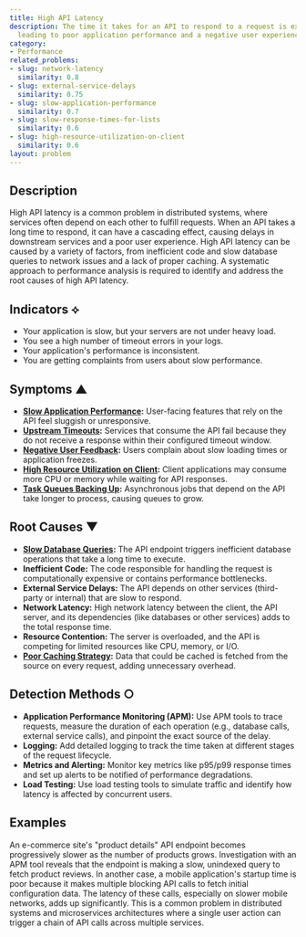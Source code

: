 ```yaml
---
title: High API Latency
description: The time it takes for an API to respond to a request is excessively long,
  leading to poor application performance and a negative user experience.
category:
- Performance
related_problems:
- slug: network-latency
  similarity: 0.8
- slug: external-service-delays
  similarity: 0.75
- slug: slow-application-performance
  similarity: 0.7
- slug: slow-response-times-for-lists
  similarity: 0.6
- slug: high-resource-utilization-on-client
  similarity: 0.6
layout: problem
---
```


## Description
High API latency is a common problem in distributed systems, where services often depend on each other to fulfill requests. When an API takes a long time to respond, it can have a cascading effect, causing delays in downstream services and a poor user experience. High API latency can be caused by a variety of factors, from inefficient code and slow database queries to network issues and a lack of proper caching. A systematic approach to performance analysis is required to identify and address the root causes of high API latency.

## Indicators ⟡
- Your application is slow, but your servers are not under heavy load.
- You see a high number of timeout errors in your logs.
- Your application's performance is inconsistent.
- You are getting complaints from users about slow performance.

## Symptoms ▲

- **[Slow Application Performance](slow-application-performance.md):** User-facing features that rely on the API feel sluggish or unresponsive.
- **[Upstream Timeouts](upstream-timeouts.md):** Services that consume the API fail because they do not receive a response within their configured timeout window.
- **[Negative User Feedback](negative-user-feedback.md):** Users complain about slow loading times or application freezes.
- **[High Resource Utilization on Client](high-resource-utilization-on-client.md):** Client applications may consume more CPU or memory while waiting for API responses.
- **[Task Queues Backing Up](task-queues-backing-up.md):** Asynchronous jobs that depend on the API take longer to process, causing queues to grow.

## Root Causes ▼

- **[Slow Database Queries](slow-database-queries.md):** The API endpoint triggers inefficient database operations that take a long time to execute.
- **Inefficient Code:** The code responsible for handling the request is computationally expensive or contains performance bottlenecks.
- **External Service Delays:** The API depends on other services (third-party or internal) that are slow to respond.
- **Network Latency:** High network latency between the client, the API server, and its dependencies (like databases or other services) adds to the total response time.
- **Resource Contention:** The server is overloaded, and the API is competing for limited resources like CPU, memory, or I/O.
- **[Poor Caching Strategy](poor-caching-strategy.md):** Data that could be cached is fetched from the source on every request, adding unnecessary overhead.

## Detection Methods ○

- **Application Performance Monitoring (APM):** Use APM tools to trace requests, measure the duration of each operation (e.g., database calls, external service calls), and pinpoint the exact source of the delay.
- **Logging:** Add detailed logging to track the time taken at different stages of the request lifecycle.
- **Metrics and Alerting:** Monitor key metrics like p95/p99 response times and set up alerts to be notified of performance degradations.
- **Load Testing:** Use load testing tools to simulate traffic and identify how latency is affected by concurrent users.

## Examples
An e-commerce site's "product details" API endpoint becomes progressively slower as the number of products grows. Investigation with an APM tool reveals that the endpoint is making a slow, unindexed query to fetch product reviews. In another case, a mobile application's startup time is poor because it makes multiple blocking API calls to fetch initial configuration data. The latency of these calls, especially on slower mobile networks, adds up significantly. This is a common problem in distributed systems and microservices architectures where a single user action can trigger a chain of API calls across multiple services.